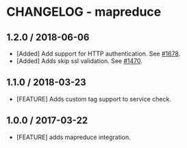 # CHANGELOG - mapreduce

## 1.2.0 / 2018-06-06

* [Added] Add support for HTTP authentication. See [#1678](https://github.com/DataDog/integrations-core/pull/1678).
* [Added] Adds skip ssl validation. See [#1470](https://github.com/DataDog/integrations-core/pull/1470).

## 1.1.0 / 2018-03-23

* [FEATURE] Adds custom tag support to service check.

## 1.0.0 / 2017-03-22

* [FEATURE] adds mapreduce integration.
